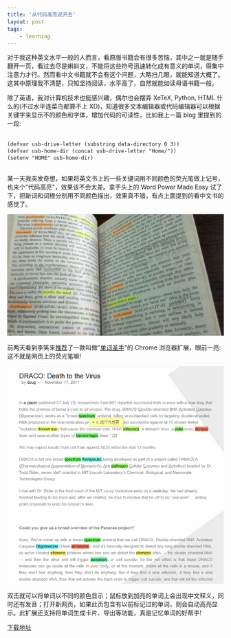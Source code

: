 ```yaml
---
title: '从代码高亮说开去'
layout: post
tags:
    - learning
---
```


对于我这种英文水平一般的人而言，看原版书籍会有很多苦恼，其中之一就是随手翻开一页，看过去尽是蝌蚪文，不能将这些符号迅速转化成有意义的单词，得集中注意力才行。然而看中文书籍就不会有这个问题，大略扫几眼，就能知道大概了。这其中原理我不清楚，只知坚持阅读，水平高了，自然就能如读母语书籍一般。

除了英语，我对计算机技术也挺感兴趣，偶尔也会摆弄 XeTeX, Python, HTML 什么的(不过水平连菜鸟都算不上 XD)，知道很多文本编辑器或代码编辑器可以根据关键字来显示不的颜色和字体，增加代码的可读性，比如我上一篇 blog 里提到的一段:

<pre class="lisp">
<code>
(defvar usb-drive-letter (substring data-directory 0 3))
(defvar usb-home-dir (concat usb-drive-letter "Home/"))
(setenv "HOME" usb-home-dir)
</code>
</pre>

某一天我突发奇想，如果将英文书上的一些关键词用不同颜色的荧光笔做上记号，也来个"代码高亮"，效果该不会太差。拿手头上的 Word Power Made Easy 试了下，把新词和词根分别用不同颜色描出，效果真不错，有点上面提到的看中文书的感觉了。

![在英语书籍上用荧光笔做记号](/media/images/page_with_hightlight.jpg)

前两天看到李笑来[推荐](http://www.lixiaolai.com/archives/11595.html)了一款叫做"[单词圣手](https://chrome.google.com/webstore/detail/odhiddefamddbjhpaoagfkmgkkfhjnkd)"的 Chrome 浏览器扩展，眼前一亮:这不就是网页上的荧光笔嘛!

![单词圣手截图](/media/images/Smart_Word.png)

双击就可以将单词以不同的颜色显示；鼠标放到加亮的单词上会出现中文释义，同时还有发音；打开新网页，如果此页包含有以前标记过的单词，则会自动高亮显示。此扩展还支持将单词生成卡片、导出等功能，真是记忆单词的好帮手!

[下载地址](https://chrome.google.com/webstore/detail/odhiddefamddbjhpaoagfkmgkkfhjnkd)
